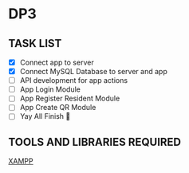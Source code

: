 # DP3

## TASK LIST
- [x] Connect app to server
- [x] Connect MySQL Database to server and app
- [ ] API development for app actions
- [ ] App Login Module 
- [ ] App Register Resident Module
- [ ] App Create QR Module
- [ ] Yay All Finish :tada:

## TOOLS AND LIBRARIES REQUIRED
[XAMPP](https://www.apachefriends.org/download.html) 
